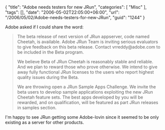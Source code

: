{
	"title": "Adobe needs testers for new JRun",
	"categories": [
		"Misc"
	],
	"tags": [],
	"date": "2006-05-02T22:05:00+06:00",
	"url": "/2006/05/02/Adobe-needs-testers-for-new-JRun",
	"guid": "1244"
}

Adobe asked if I could share the word:

<blockquote>
The beta release of next version of JRun appserver,  code named Cheetah, is available. Adobe JRun Team is inviting serious evaluators to give feedback on this beta release.
Contact vrreddy@adobe.com to be included in the Beta program.

We believe Beta of JRun Cheetah is reasonably stable and reliable. And we plan to reward those who prove otherwise. We intend to give away fully functional JRun licenses to
the users who report highest quality issues during the Beta.

We are throwing open a JRun Sample Apps Challenge. We invite the beta users to develop sample applications exploiting the new JRun Cheetah feature sets. The best apps developed by you will be rewarded, and on qualification, will be featured as part JRun releases in samples section.
</blockquote>

I'm happy to see JRun getting some Adobe-lovin since it seemed to be only existing as a server for other products.